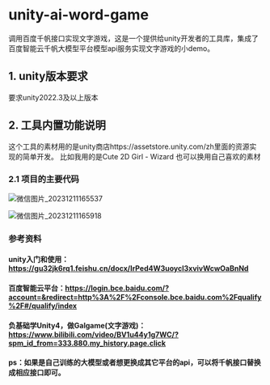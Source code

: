 # unity-ai-word-game
调用百度千帆接口实现文字游戏，这是一个提供给unity开发者的工具库，集成了百度智能云千帆大模型平台模型api服务实现文字游戏的小demo。
## 1. unity版本要求

要求unity2022.3及以上版本

## 2. 工具内置功能说明
这个工具的素材用的是unity商店https://assetstore.unity.com/zh里面的资源实现的简单开发。
比如我用的是Cute 2D Girl - Wizard
也可以换用自己喜欢的素材

### 2.1 项目的主要代码
![微信图片_20231211165537](https://github.com/misener7/unity-ai-word-game/assets/10563376/e67bc22f-3f03-4016-ada0-5663ae0f0c76)

![微信图片_20231211165918](https://github.com/misener7/unity-ai-word-game/assets/10563376/0422dcfa-6c62-4cf7-adb9-7a840a552e1e)

### 参考资料
#### unity入门和使用：https://gu32jk6rq1.feishu.cn/docx/IrPed4W3uoycl3xvivWcwOaBnNd
#### 百度智能云平台：https://login.bce.baidu.com/?account=&redirect=http%3A%2F%2Fconsole.bce.baidu.com%2Fqualify%2F#/qualify/index
#### 负基础学Unity4，做Galgame(文字游戏)：https://www.bilibili.com/video/BV1u44y1g7WC/?spm_id_from=333.880.my_history.page.click

#### ps：如果是自己训练的大模型或者想更换成其它平台的api，可以将千帆接口替换成相应接口即可。


